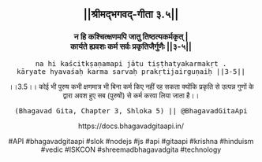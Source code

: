 <center><h2>||श्रीमद्‍भगवद्‍-गीता ३.५||</h2>
<h3>न हि कश्चित्क्षणमपि जातु तिष्ठत्यकर्मकृत् |<br/>कार्यते ह्यवशः कर्म सर्वः प्रकृतिजैर्गुणैः ||३-५||</h3>
<pre>na hi kaścitkṣaṇamapi jātu tiṣṭhatyakarmakṛt .<br/>kāryate hyavaśaḥ karma sarvaḥ prakṛtijairguṇaiḥ ||3-5||</pre>
<p>।।3.5।। कोई भी पुरुष कभी क्षणमात्र भी बिना कर्म किए नहीं रह सकता क्योंकि प्रकृति से उत्पन्न गुणों के द्वारा अवश हुए सब (पुरुषों) से कर्म करवा लिया जाता है।।</p>
<pre>(Bhagavad Gita, Chapter 3, Shloka 5) || @BhagavadGitaApi</pre><p>https://docs.bhagavadgitaapi.in/</p><p>#API #bhagavadgitaapi #slok #nodejs #js #api #gitaapi #krishna #hinduism #vedic #ISKCON #shreemadbhagavadgita #technology</p></center>